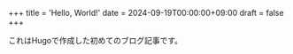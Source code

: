 +++
title = 'Hello, World!'
date = 2024-09-19T00:00:00+09:00
draft = false
+++

これはHugoで作成した初めてのブログ記事です。